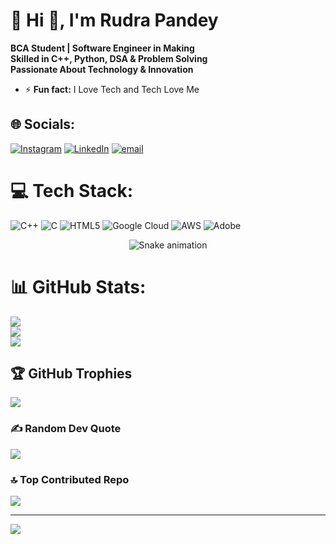 # 💫 Hi 👋, I'm Rudra Pandey
**BCA Student | Software Engineer in Making <br>Skilled in C++, Python, DSA & Problem Solving <br>Passionate About Technology & Innovation**


- ⚡ **Fun fact:** I Love Tech and Tech Love Me



## 🌐 Socials:
[![Instagram](https://img.shields.io/badge/Instagram-%23E4405F.svg?logo=Instagram&logoColor=white)](https://instagram.com/mr.__.pandey) [![LinkedIn](https://img.shields.io/badge/LinkedIn-%230077B5.svg?logo=linkedin&logoColor=white)](https://linkedin.com/in/pandey-rudra) [![email](https://img.shields.io/badge/Email-D14836?logo=gmail&logoColor=white)](mailto:rudraravipandey@gmail.com) 

# 💻 Tech Stack:
![C++](https://img.shields.io/badge/c++-%2300599C.svg?style=for-the-badge&logo=c%2B%2B&logoColor=white) ![C](https://img.shields.io/badge/c-%2300599C.svg?style=for-the-badge&logo=c&logoColor=white) ![HTML5](https://img.shields.io/badge/html5-%23E34F26.svg?style=for-the-badge&logo=html5&logoColor=white) ![Google Cloud](https://img.shields.io/badge/GoogleCloud-%234285F4.svg?style=for-the-badge&logo=google-cloud&logoColor=white) ![AWS](https://img.shields.io/badge/AWS-%23FF9900.svg?style=for-the-badge&logo=amazon-aws&logoColor=white) ![Adobe](https://img.shields.io/badge/adobe-%23FF0000.svg?style=for-the-badge&logo=adobe&logoColor=white)


<!-- Snake Game Repo View -->

<div align="center">
  <img src="https://profile-readme-generator.com/assets/snake.svg" alt="Snake animation" />
</div>


# 📊 GitHub Stats:
![](https://github-readme-stats.vercel.app/api?username=itzmrpandey&theme=tokyonight&hide_border=false&include_all_commits=true&count_private=false)<br/>
![](https://nirzak-streak-stats.vercel.app/?user=itzmrpandey&theme=tokyonight&hide_border=false)<br/>
![](https://github-readme-stats.vercel.app/api/top-langs/?username=itzmrpandey&theme=tokyonight&hide_border=false&include_all_commits=true&count_private=false&layout=compact)

## 🏆 GitHub Trophies
![](https://github-profile-trophy.vercel.app/?username=itzmrpandey&theme=radical&no-frame=false&no-bg=true&margin-w=4)

### ✍️ Random Dev Quote
![](https://quotes-github-readme.vercel.app/api?type=horizontal&theme=radical)

### 🔝 Top Contributed Repo
![](https://github-contributor-stats.vercel.app/api?username=itzmrpandey&limit=5&theme=dark&combine_all_yearly_contributions=true)

---
[![](https://visitcount.itsvg.in/api?id=itzmrpandey&icon=0&color=4)](https://visitcount.itsvg.in)

<!-- Proudly created with GPRM ( https://gprm.itsvg.in ) -->
